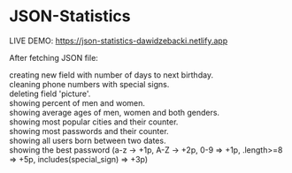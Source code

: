 # JSON-Statistics

LIVE DEMO: https://json-statistics-dawidzebacki.netlify.app

After fetching JSON file:

creating new field with number of days to next birthday.  
cleaning phone numbers with special signs.  
deleting field 'picture'.  
showing percent of men and women.  
showing average ages of men, women and both genders.  
showing most popular cities and their counter.  
showing most passwords and their counter.  
showing all users born between two dates.  
showing the best password (a-z -> +1p, A-Z -> +2p, 0-9 => +1p, .length>=8 => +5p, includes(special_sign) => +3p)  


